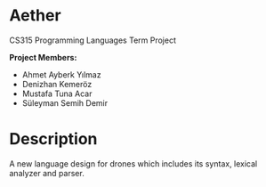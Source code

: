 # Aether
CS315 Programming Languages Term Project

**Project Members:**
  - Ahmet Ayberk Yılmaz
  - Denizhan Kemeröz
  - Mustafa Tuna Acar
  - Süleyman Semih Demir

# Description
A new language design for drones which includes its syntax, lexical analyzer and parser.
